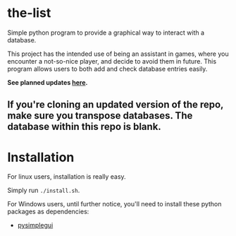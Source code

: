 # the-list

Simple python program to provide a graphical way to interact with a database.

This project has the intended use of being an assistant in games, where you encounter a not-so-nice player, and decide to avoid them in future. This program allows users to both add and check database entries easily.

**See planned updates [here](https://trello.com/b/SuJFZiqZ/the-list).**

## If you're cloning an updated version of the repo, make sure you transpose databases. The database within this repo is blank.

# Installation

For linux users, installation is really easy.

Simply run `./install.sh`.

For Windows users, until further notice, you'll need to install these python packages as dependencies:

- [pysimplegui](https://pysimplegui.readthedocs.io/en/latest/)
